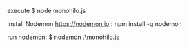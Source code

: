 execute
$ node monohilo.js

install Nodemon
https://nodemon.io :  npm install -g nodemon

run nodemon: $ nodemon .\monohilo.js